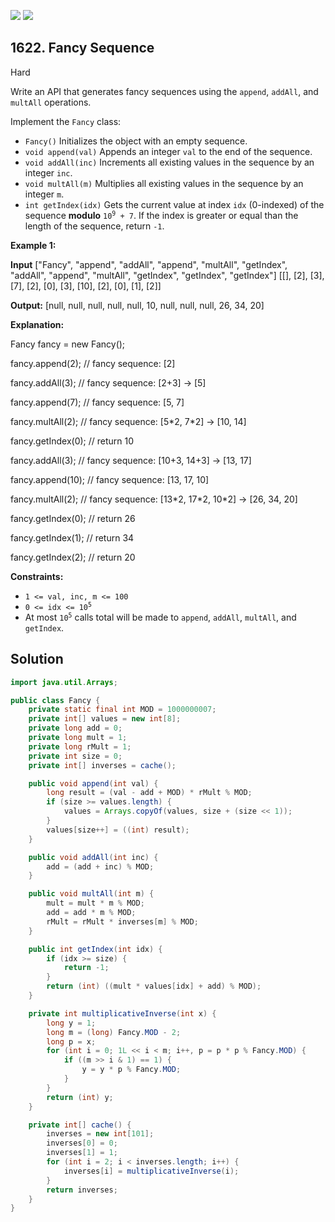 [![](https://img.shields.io/github/stars/javadev/LeetCode-in-Java?label=Stars&style=flat-square)](https://github.com/javadev/LeetCode-in-Java)
[![](https://img.shields.io/github/forks/javadev/LeetCode-in-Java?label=Fork%20me%20on%20GitHub%20&style=flat-square)](https://github.com/javadev/LeetCode-in-Java/fork)

## 1622\. Fancy Sequence

Hard

Write an API that generates fancy sequences using the `append`, `addAll`, and `multAll` operations.

Implement the `Fancy` class:

*   `Fancy()` Initializes the object with an empty sequence.
*   `void append(val)` Appends an integer `val` to the end of the sequence.
*   `void addAll(inc)` Increments all existing values in the sequence by an integer `inc`.
*   `void multAll(m)` Multiplies all existing values in the sequence by an integer `m`.
*   `int getIndex(idx)` Gets the current value at index `idx` (0-indexed) of the sequence **modulo** <code>10<sup>9</sup> + 7</code>. If the index is greater or equal than the length of the sequence, return `-1`.

**Example 1:**

**Input** ["Fancy", "append", "addAll", "append", "multAll", "getIndex", "addAll", "append", "multAll", "getIndex", "getIndex", "getIndex"] [[], [2], [3], [7], [2], [0], [3], [10], [2], [0], [1], [2]]

**Output:** [null, null, null, null, null, 10, null, null, null, 26, 34, 20]

**Explanation:** 

Fancy fancy = new Fancy(); 

fancy.append(2); // fancy sequence: [2] 

fancy.addAll(3); // fancy sequence: [2+3] -> [5] 

fancy.append(7); // fancy sequence: [5, 7] 

fancy.multAll(2); // fancy sequence: [5\*2, 7\*2] -> [10, 14] 

fancy.getIndex(0); // return 10 

fancy.addAll(3); // fancy sequence: [10+3, 14+3] -> [13, 17] 

fancy.append(10); // fancy sequence: [13, 17, 10] 

fancy.multAll(2); // fancy sequence: [13\*2, 17\*2, 10\*2] -> [26, 34, 20] 

fancy.getIndex(0); // return 26 

fancy.getIndex(1); // return 34 

fancy.getIndex(2); // return 20

**Constraints:**

*   `1 <= val, inc, m <= 100`
*   <code>0 <= idx <= 10<sup>5</sup></code>
*   At most <code>10<sup>5</sup></code> calls total will be made to `append`, `addAll`, `multAll`, and `getIndex`.

## Solution

```java
import java.util.Arrays;

public class Fancy {
    private static final int MOD = 1000000007;
    private int[] values = new int[8];
    private long add = 0;
    private long mult = 1;
    private long rMult = 1;
    private int size = 0;
    private int[] inverses = cache();

    public void append(int val) {
        long result = (val - add + MOD) * rMult % MOD;
        if (size >= values.length) {
            values = Arrays.copyOf(values, size + (size << 1));
        }
        values[size++] = ((int) result);
    }

    public void addAll(int inc) {
        add = (add + inc) % MOD;
    }

    public void multAll(int m) {
        mult = mult * m % MOD;
        add = add * m % MOD;
        rMult = rMult * inverses[m] % MOD;
    }

    public int getIndex(int idx) {
        if (idx >= size) {
            return -1;
        }
        return (int) ((mult * values[idx] + add) % MOD);
    }

    private int multiplicativeInverse(int x) {
        long y = 1;
        long m = (long) Fancy.MOD - 2;
        long p = x;
        for (int i = 0; 1L << i < m; i++, p = p * p % Fancy.MOD) {
            if ((m >> i & 1) == 1) {
                y = y * p % Fancy.MOD;
            }
        }
        return (int) y;
    }

    private int[] cache() {
        inverses = new int[101];
        inverses[0] = 0;
        inverses[1] = 1;
        for (int i = 2; i < inverses.length; i++) {
            inverses[i] = multiplicativeInverse(i);
        }
        return inverses;
    }
}
```